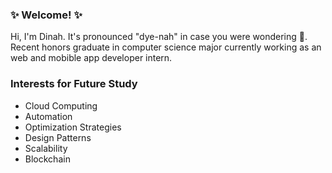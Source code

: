 ### :sparkles: Welcome! :sparkles:

Hi, I'm Dinah. It's pronounced "dye-nah" in case you were wondering 🙂. Recent honors graduate in computer science major currently working as an web and mobible app developer intern.

### Interests for Future Study
- Cloud Computing
- Automation
- Optimization Strategies
- Design Patterns
- Scalability
- Blockchain

<!--
**dinahcj/dinahcj** is a ✨ _special_ ✨ repository because its `README.md` (this file) appears on your GitHub profile.

